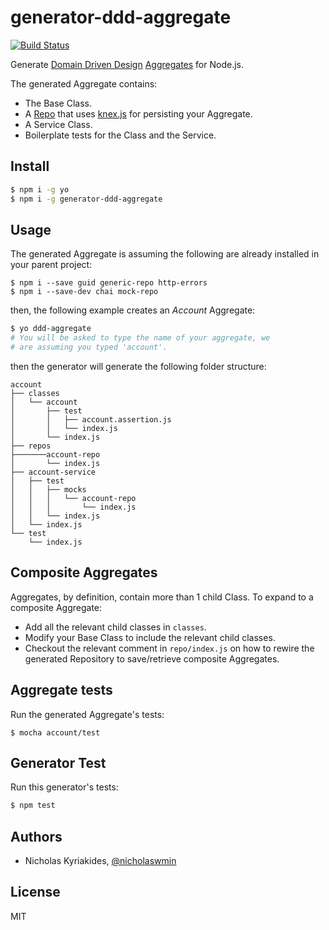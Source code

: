 # generator-ddd-aggregate

[![Build Status](https://travis-ci.org/nicholaswmin/generator-ddd-aggregate.svg?branch=master)](https://travis-ci.org/nicholaswmin/generator-ddd-aggregate)

Generate [Domain Driven Design][ddd] [Aggregates][aggr] for Node.js.

The generated Aggregate contains:

- The Base Class.
- A [Repo][generic-repo] that uses [knex.js][knex] for persisting your
  Aggregate.
- A Service Class.
- Boilerplate tests for the Class and the Service.

## Install

```bash
$ npm i -g yo
$ npm i -g generator-ddd-aggregate
```

## Usage

The generated Aggregate is assuming the following are already installed in your
parent project:

```
$ npm i --save guid generic-repo http-errors
$ npm i --save-dev chai mock-repo
```

then, the following example creates an *Account* Aggregate:

```bash
$ yo ddd-aggregate
# You will be asked to type the name of your aggregate, we
# are assuming you typed 'account'.
```

then the generator will generate the following folder structure:

```
account
├── classes
│   └── account
│       ├── test
│       │   ├── account.assertion.js
│       │   └── index.js
│       └── index.js
├── repos
├───────account-repo
│       └── index.js
├── account-service
│   ├── test
│   │   ├── mocks
│   │   │   └── account-repo
│   │   │       └── index.js
│   │   └── index.js
│   └── index.js
└── test
    └── index.js
```

## Composite Aggregates

Aggregates, by definition, contain more than 1 child Class. To expand
to a composite Aggregate:

- Add all the relevant child classes in `classes`.
- Modify your Base Class to include the relevant child classes.
- Checkout the relevant comment in `repo/index.js` on how to rewire the
  generated Repository to save/retrieve composite Aggregates.

## Aggregate tests

Run the generated Aggregate's tests:

```
$ mocha account/test
```

## Generator Test

Run this generator's tests:

```bash
$ npm test
```

## Authors

- Nicholas Kyriakides, [@nicholaswmin][nicholaswmin]

## License

MIT

[ddd]: https://en.wikipedia.org/wiki/Domain-driven_design
[aggr]: https://martinfowler.com/bliki/DDD_Aggregate.html
[nicholaswmin]: https://github.com/nicholaswmin
[generic-repo]: https://www.npmjs.com/package/generic-repo
[knex]: http://knexjs.org/
